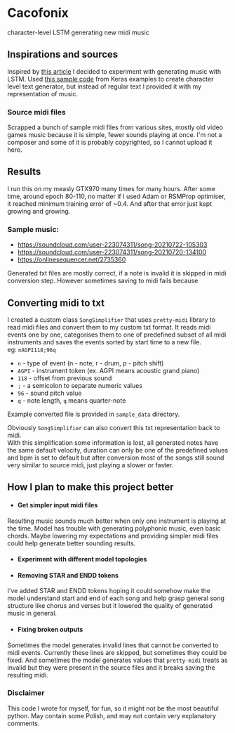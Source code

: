 # Cacofonix
character-level LSTM generating new midi music

## Inspirations and sources
Inspired by [this article](http://karpathy.github.io/2015/05/21/rnn-effectiveness/) I decided to experiment with generating music with LSTM. Used [this sample code](https://github.com/keras-team/keras-io/blob/master/examples/generative/lstm_character_level_text_generation.py) from Keras examples to create character level text generator, but instead of regular text I provided it with my representation of music.

### Source midi files
Scrapped a bunch of sample midi files from various sites, mostly old video games music because it is simple, fewer sounds playing at once. I'm not a composer and some of it is probably copyrighted, so I cannot upload it here.

## Results
I run this on my measly GTX970 many times for many hours. After some time, around epoch 80-110, no matter if I used Adam or RSMProp optimiser, it reached minimum training error of ~0.4. 
And after that error just kept growing and growing. 
### Sample music:
- https://soundcloud.com/user-223074311/song-20210722-105303
- https://soundcloud.com/user-223074311/song-20210720-134100
- https://onlinesequencer.net/2735360

Generated txt files are mostly correct, if a note is invalid it is skipped in midi conversion step. However sometimes saving to midi fails because 

## Converting midi to txt
I created a custom class `SongSimplifier` that uses `pretty-midi` library to read midi files and convert them to my custom txt format.
It reads midi events one by one, categorises them to one of predefined subset of all midi instruments and saves the events sorted by start time to a new file.\
eg: `nAGPI118;96q`
- `n` - type of event (n - note, r - drum, p - pitch shift)
- `AGPI` - instrument token (ex. AGPI means acoustic grand piano)
- `118` - offset from previous sound
- `;` - a semicolon to separate numeric values
- `96` - sound pitch value
- `q` - note length, `q` means quarter-note

Example converted file is provided in `sample_data` directory.

Obviously `SongSimplifier` can also convert this txt representation back to midi.\
With this simplification some information is lost, all generated notes have the same default velocity, duration can only be one of the predefined values and bpm is set to default but after conversion most of the songs still sound very similar to source midi, just playing a slower or faster.

## How I plan to make this project better
- #### Get simpler input midi files
Resulting music sounds much better when only one instrument is playing at the time. Model has trouble with generating polyphonic music, even basic chords. Maybe lowering my expectations and providing simpler midi files could help generate better sounding results.
- #### Experiment with different model topologies
- #### Removing STAR and ENDD tokens
I've added STAR and ENDD tokens hoping it could somehow make the model understand start and end of each song and help grasp general song structure like chorus and verses but it lowered the quality of generated music in general.
- #### Fixing broken outputs
Sometimes the model generates invalid lines that cannot be converted to midi events. Currently these lines are skipped, but sometimes they could be fixed. And sometimes the model generates values that `pretty-midi` treats as invalid but they were present in the source files and it breaks saving the resulting midi.

### Disclaimer
This code I wrote for myself, for fun, so it might not be the most beautiful python.
May contain some Polish, and may not contain very explanatory comments. 
